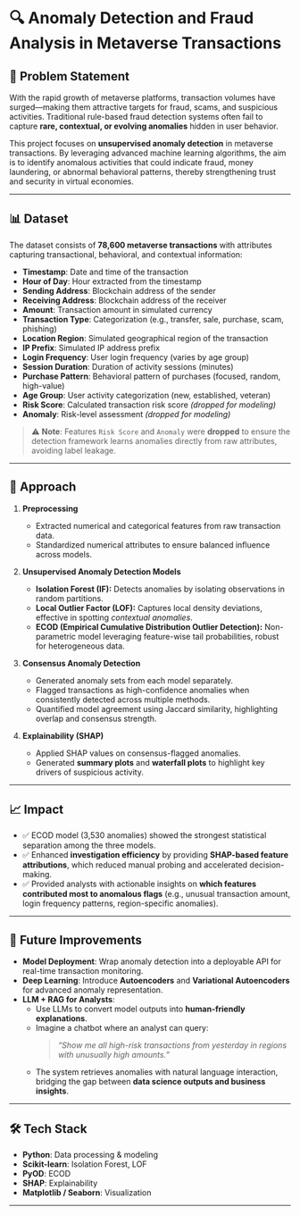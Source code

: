 # 🔍 Anomaly Detection and Fraud Analysis in Metaverse Transactions

## 📌 Problem Statement  
With the rapid growth of metaverse platforms, transaction volumes have surged—making them attractive targets for fraud, scams, and suspicious activities. Traditional rule-based fraud detection systems often fail to capture **rare, contextual, or evolving anomalies** hidden in user behavior.  

This project focuses on **unsupervised anomaly detection** in metaverse transactions. By leveraging advanced machine learning algorithms, the aim is to identify anomalous activities that could indicate fraud, money laundering, or abnormal behavioral patterns, thereby strengthening trust and security in virtual economies.  

---

## 📊 Dataset  
The dataset consists of **78,600 metaverse transactions** with attributes capturing transactional, behavioral, and contextual information:  

- **Timestamp**: Date and time of the transaction  
- **Hour of Day**: Hour extracted from the timestamp  
- **Sending Address**: Blockchain address of the sender  
- **Receiving Address**: Blockchain address of the receiver  
- **Amount**: Transaction amount in simulated currency  
- **Transaction Type**: Categorization (e.g., transfer, sale, purchase, scam, phishing)  
- **Location Region**: Simulated geographical region of the transaction  
- **IP Prefix**: Simulated IP address prefix  
- **Login Frequency**: User login frequency (varies by age group)  
- **Session Duration**: Duration of activity sessions (minutes)  
- **Purchase Pattern**: Behavioral pattern of purchases (focused, random, high-value)  
- **Age Group**: User activity categorization (new, established, veteran)  
- **Risk Score**: Calculated transaction risk score *(dropped for modeling)*  
- **Anomaly**: Risk-level assessment *(dropped for modeling)*  

> ⚠️ **Note**: Features `Risk Score` and `Anomaly` were **dropped** to ensure the detection framework learns anomalies directly from raw attributes, avoiding label leakage.

---

## 🚀 Approach  

1. **Preprocessing**  
   - Extracted numerical and categorical features from raw transaction data.  
   - Standardized numerical attributes to ensure balanced influence across models.  

2. **Unsupervised Anomaly Detection Models**  
   - **Isolation Forest (IF):** Detects anomalies by isolating observations in random partitions.  
   - **Local Outlier Factor (LOF):** Captures local density deviations, effective in spotting *contextual anomalies*.  
   - **ECOD (Empirical Cumulative Distribution Outlier Detection):** Non-parametric model leveraging feature-wise tail probabilities, robust for heterogeneous data.  

3. **Consensus Anomaly Detection**
   - Generated anomaly sets from each model separately.
   - Flagged transactions as high-confidence anomalies when consistently detected across multiple methods.
   - Quantified model agreement using Jaccard similarity, highlighting overlap and consensus strength.

4. **Explainability (SHAP)**  
   - Applied SHAP values on consensus-flagged anomalies.  
   - Generated **summary plots** and **waterfall plots** to highlight key drivers of suspicious activity.  

---

## 📈 Impact  

- ✅ ECOD model (3,530 anomalies) showed the strongest statistical separation among the three models.
- ✅ Enhanced **investigation efficiency** by providing **SHAP-based feature attributions**, which reduced manual probing and accelerated decision-making. 
- ✅ Provided analysts with actionable insights on **which features contributed most to anomalous flags** (e.g., unusual transaction amount, login frequency patterns, region-specific anomalies).  

---

## 🔮 Future Improvements  

- **Model Deployment**: Wrap anomaly detection into a deployable API for real-time transaction monitoring.  
- **Deep Learning**: Introduce **Autoencoders** and **Variational Autoencoders** for advanced anomaly representation.  
- **LLM + RAG for Analysts**:  
  - Use LLMs to convert model outputs into **human-friendly explanations**.  
  - Imagine a chatbot where an analyst can query:  
    > *“Show me all high-risk transactions from yesterday in regions with unusually high amounts.”*  
  - The system retrieves anomalies with natural language interaction, bridging the gap between **data science outputs and business insights**.  

---

## 🛠️ Tech Stack  
- **Python**: Data processing & modeling  
- **Scikit-learn**: Isolation Forest, LOF  
- **PyOD**: ECOD  
- **SHAP**: Explainability  
- **Matplotlib / Seaborn**: Visualization  

---
